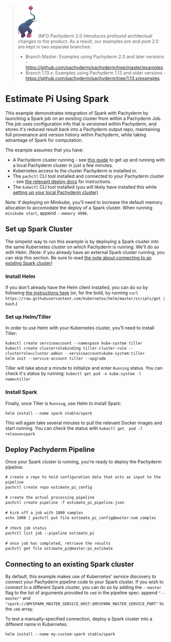>![pach_logo](../../img/pach_logo.svg) INFO Pachyderm 2.0 introduces profound architectual changes to the product. As a result, our examples pre and post 2.0 are kept in two separate branches:
> - Branch Master: Examples using Pachyderm 2.0 and later versions - https://github.com/pachyderm/pachyderm/tree/master/examples
> - Branch 1.13.x: Examples using Pachyderm 1.13 and older versions - https://github.com/pachyderm/pachyderm/tree/1.13.x/examples

# Estimate Pi Using Spark

This example demonstrates integration of Spark with Pachyderm by launching
a Spark job on an existing cluster from within a Pachyderm Job. The job uses
configuration info that is versioned within Pachyderm, and stores it's reduced
result back into a Pachyderm output repo, maintaining full provenance and
version history within Pachyderm, while taking advantage of Spark for
computation.

The example assumes that you have:

- A Pachyderm cluster running - see [this guide](https://docs.pachyderm.com/latest/getting_started/local_installation/) to get up and running with a local Pachyderm cluster in just a few minutes.
- Kubernetes access to the cluster Pachyderm is installed in.
- The `pachctl` CLI tool installed and connected to your Pachyderm cluster - see [the relevant deploy docs](https://docs.pachyderm.com/latest/deploy-manage/deploy/) for instructions.
- The `kubectl` CLI tool installed (you will likely have installed this while [setting up your local Pachyderm cluster](https://docs.pachyderm.com/latest/getting_started/local_installation/))

Note: if deploying on Minikube, you'll need to increase the default memory
allocation to accomodate the deploy of a Spark cluster. When running `minikube
start`, append `--memory 4096`.

## Set up Spark Cluster

The simpelst way to run this example is by deploying a Spark cluster into the
same Kubernetes cluster on which Pachyderm is running. We'll do so with Helm.
(Note: if you already have an external Spark cluster running, you can skip this
section. Be sure to read [the note about connecting to an existing Spark
cluster](#connecting-to-an-existing-spark-cluster))

### Install Helm

If you don't already have the Helm client installed, you can do so by following
[the instructions
here](https://docs.helm.sh/using_helm/#installing-the-helm-client) (or, for the
bold, by running `curl
https://raw.githubusercontent.com/kubernetes/helm/master/scripts/get | bash`.)

### Set up Helm/Tiller

In order to use Helm with your Kubernetes cluster, you'll need to install
Tiller:

```
kubectl create serviceaccount --namespace kube-system tiller
kubectl create clusterrolebinding tiller-cluster-rule --clusterrole=cluster-admin --serviceaccount=kube-system:tiller
helm init --service-account tiller --upgrade
```

Tiller will take about a minute to initialize and enter `Running` status. You
can check it's status by running: `kubectl get pod -n kube-system -l
name=tiller`


### Install Spark

Finally, once Tiller is `Running`, use Helm to install Spark:

```
helm install --name spark stable/spark
```

This will again take several minutes to pull the relevant Docker images and
start running. You can check the status with `kubectl get  pod -l
release=spark`

## Deploy Pachyderm Pipeline

Once your Spark cluster is running, you're ready to deploy the Pachyderm
pipeline:


```
# create a repo to hold configuration data that acts as input to the pipeline
pachctl create repo estimate_pi_config

# create the actual processing pipeline
pachctl create pipeline -f estimate_pi_pipeline.json

# kick off a job with 1000 samples
echo 1000 | pachctl put file estimate_pi_config@master:num_samples

# check job status
pachctl list job --pipeline estimate_pi

# once job has completed, retrieve the results
pachctl get file estimate_pi@master:pi_estimate

```

## Connecting to an existing Spark cluster

By default, this example makes use of Kubernetes' service discovery to connect
your Pachyderm pipeline code to your Spark cluster. If you wish to connect to
a different Spark cluster, you can do so by adding the `--master` flag to the
list of arguments provided to `cmd` in the pipeline spec: append `"--master"`
and `"spark://$MYSPARK_MASTER_SERVICE_HOST:$MYSPARK_MASTER_SERVICE_PORT"` to
the `cmd` array.

To test a manually-specified connection, deploy a Spark cluster into
a different name in Kubernetes:

```
helm install --name my-custom-spark stable/spark
```

